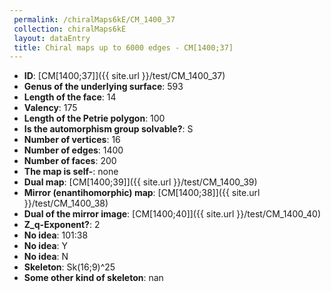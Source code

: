 ```yaml
--- 
 permalink: /chiralMaps6kE/CM_1400_37 
 collection: chiralMaps6kE
 layout: dataEntry
 title: Chiral maps up to 6000 edges - CM[1400;37]
---
```


- **ID**: [CM[1400;37]]({{ site.url }}/test/CM_1400_37)
- **Genus of the underlying surface**: 593
- **Length of the face**: 14
- **Valency**: 175
- **Length of the Petrie polygon**: 100
- **Is the automorphism group solvable?**: S
- **Number of vertices**: 16
- **Number of edges**: 1400
- **Number of faces**: 200
- **The map is self-**: none
- **Dual map**: [CM[1400;39]]({{ site.url }}/test/CM_1400_39)
- **Mirror (enantihomorphic) map**: [CM[1400;38]]({{ site.url }}/test/CM_1400_38)
- **Dual of the mirror image**: [CM[1400;40]]({{ site.url }}/test/CM_1400_40)
- **Z_q-Exponent?**: 2
- **No idea**:  101:38
- **No idea**: Y
- **No idea**: N
- **Skeleton**: Sk(16;9)^25
- **Some other kind of skeleton**: nan
